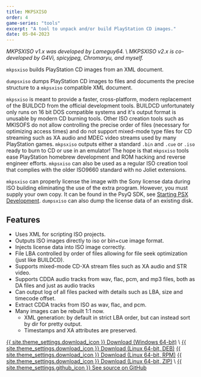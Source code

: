 ```yaml
---
title: MKPSXISO
order: 4
game-series: "tools"
excerpt: "A tool to unpack and/or build PlayStation CD images."
date: 05-04-2023
---
```


*MKPSXISO v1.x was developed by Lameguy64.* \\
*MKPSXISO v2.x is co-developed by G4Vi, spicyjpeg, Chromaryu, and myself.*

`mkpsxiso` builds PlayStation CD images from an XML document.

`dumpsxiso` dumps PlayStation CD images to files and documents the precise structure to a `mkpsxiso` compatible XML document.

`mkpsxiso` is meant to provide a faster, cross-platform, modern replacement of the BUILDCD from the official development tools. BUILDCD unfortunately only runs on 16 bit DOS compatible systems and it's output format is unusable by modern CD burning tools. Other ISO creation tools such as MKISOFS do not allow controlling the precise order of files (necessary for optimizing access times) and do not support mixed-mode type files for CD streaming such as XA audio and MDEC video streams used by many PlayStation games. `mkpsxiso` outputs either a standard `.bin` and `.cue` or `.iso` ready to burn to CD or use in an emulator! The hope is that `mkpsxiso` tools ease PlayStation homebrew development and ROM hacking and reverse engineer efforts. `mkpsxiso` can also be used as a regular ISO creation tool that complies with the older ISO9660 standard with no Joliet extensions.

`mkpsxiso` can properly license the image with the Sony license data during ISO building eliminating the use of the extra program. However, you must supply your own copy. It can be found in the PsyQ SDK, see [Starting PSX Development](https://psx.arthus.net/starting.html). `dumpsxiso` can also dump the license data of an existing disk.

## Features

* Uses XML for scripting ISO projects.
* Outputs ISO images directly to iso or bin+cue image format.
* Injects license data into ISO image correctly.
* File LBA controlled by order of files allowing for file seek optimization (just like BUILDCD).
* Supports mixed-mode CD-XA stream files such as XA audio and STR video.
* Supports CDDA audio tracks from wav, flac, pcm, and mp3 files, both as DA files and just as audio tracks
* Can output log of all files packed with details such as LBA, size and timecode offset.
* Extract CDDA tracks from ISO as wav, flac, and pcm.
* Many images can be rebuilt 1:1 now.
    * XML generation: by default in strict LBA order, but can instead sort by dir for pretty output.
    * Timestamps and XA attributes are preserved.

<a href="https://github.com/Lameguy64/mkpsxiso/releases/download/v2.03/mkpsxiso-2.03-win64.zip" class="button" role="button">{{ site.theme_settings.download_icon }} Download (Windows 64-bit)</a> \\
<a href="https://github.com/Lameguy64/mkpsxiso/releases/download/v2.03/mkpsxiso-2.03-Linux.deb" class="button" role="button">{{ site.theme_settings.download_icon }} Download (Linux 64-bit, DEB)</a>
<a href="https://github.com/Lameguy64/mkpsxiso/releases/download/v2.03/mkpsxiso-2.03-Linux.rpm" class="button" role="button">{{ site.theme_settings.download_icon }} Download (Linux 64-bit, RPM)</a>
<a href="https://github.com/Lameguy64/mkpsxiso/releases/download/v2.03/mkpsxiso-2.03-Linux.zip" class="button" role="button">{{ site.theme_settings.download_icon }} Download (Linux 64-bit, ZIP)</a> \\
<a href="https://github.com/Lameguy64/mkpsxiso" class="button github" role="button" target="_blank">{{ site.theme_settings.github_icon }} See source on GitHub</a>